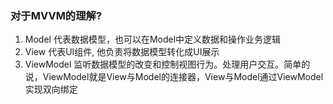### 对于MVVM的理解?
  1. Model 代表数据模型，也可以在Model中定义数据和操作业务逻辑
  2. View 代表UI组件, 他负责将数据模型转化成UI展示
  3. ViewModel 监听数据模型的改变和控制视图行为。处理用户交互。简单的说，ViewModel就是View与Model的连接器，View与Model通过ViewModel实现双向绑定

